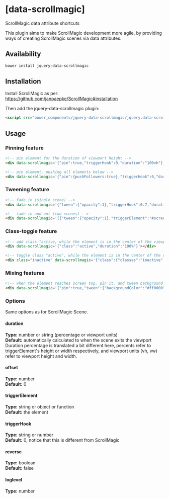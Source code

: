 # [data-scrollmagic]
ScrollMagic data attribute shortcuts

This plugin aims to make ScrollMagic development more agile, by providing ways of creating ScrollMagic scenes via data attributes.

## Availability

```bash
bower install jquery-data-scrollmagic
```

## Installation

Install ScrollMagic as per: https://github.com/janpaepke/ScrollMagic#installation

Then add the jquery-data-scrollmagic plugin:

```html
<script src="bower_components/jquery-data-scrollmagic/jquery.data-scrollmagic.min.js"></script>
```

## Usage

### Pinning feature

```html
<!-- pin element for the duration of viewport height -->
<div data-scrollmagic='{"pin":true,"triggerHook":0,"duration":"100vh"}'></div>

<!-- pin element, pushing all elements below -->
<div data-scrollmagic='{"pin":{pushFollowers:true},"triggerHook":0,"duration":"100vh"}'></div>
```

### Tweening feature

```html
<!-- fade in (single scene) -->
<div data-scrollmagic='{"tween":{"opacity":1},"triggerHook":0.7,"duration":"75vh"}'></div>

<!-- fade in and out (two scenes) -->
<div data-scrollmagic='[{"tween":{"opacity":1},"triggerElement":"#screen-text-1","triggerHook":0.25,"duration":150},{"tween":{"opacity":0},"triggerElement":"#screen-text-2","triggerHook":1,"duration":150}]'></div>
```

### Class-toggle feature

```html
<!-- add class "active, while the element is in the center of the viewport" -->
<div data-scrollmagic='{"class":"active","duration":"100%"}'></div>

<!-- toggle class "active", while the element is in the center of the viewport -->
<div class="inactive" data-scrollmagic='{"class":{"classes":"inactive","toggle":true},"duration":"100%"}'></div>
```

### Mixing features

```html
<!-- when the element reaches screen top, pin it, and tween background color to red, for the duration of viewport height -->
<div data-scrollmagic='{"pin":true,"tween":{"backgroundColor":"#ff0000"},"class":"pinned","triggerHook":0,"duration":"100vh"}'></div>
```

### Options

Same options as for ScrollMagic Scene.

#### duration
**Type:** number or string (percentage or viewport units)  
**Default:** automatically calculated to when the scene exits the viewport  
Duration percentage is translated a bit different here, percents refer to triggerElement's height or width respectively, and viewport units (vh, vw) refer to viewport height and width.

#### offset
**Type:** number  
**Default:** 0

#### triggerElement
**Type:** string or object or function  
**Default:** the element

#### triggerHook
**Type:** string or number  
**Default:** 0, notice that this is different from ScrollMagic

#### reverse
**Type:** boolean  
**Default:** false

#### loglevel
**Type:** number
